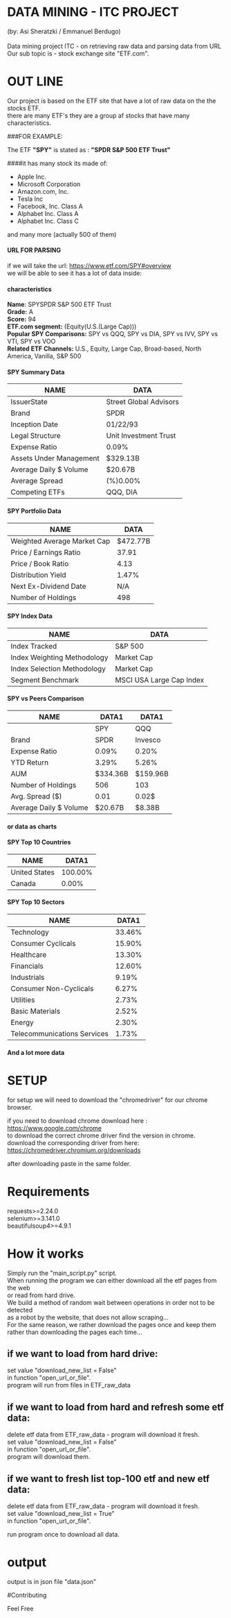 # DATA MINING - ITC PROJECT
(by: Asi Sheratzki / Emmanuel Berdugo)<br /><br />
Data mining project ITC - on retrieving raw data and parsing data from URL<br />
Our sub topic is - stock exchange site "ETF.com".

# OUT LINE
Our project is based on the ETF site that have a lot of raw data on the the stocks ETF.<br />
there are many ETF's they are a group af stocks that have many characteristics. <br />

###FOR EXAMPLE: <br />

The ETF **"SPY"** is stated as : **"SPDR S&P 500 ETF Trust"**<br />

####it has many stock its made of: <br />
* Apple Inc.<br />
* Microsoft Corporation<br />
* Amazon.com, Inc.<br />
* Tesla Inc<br />
* Facebook, Inc. Class A<br />
* Alphabet Inc. Class A<br />
* Alphabet Inc. Class C<br />

and many more (actually 500 of them)<br />

#### URL FOR PARSING

if we will take the url: https://www.etf.com/SPY#overview <br />
we will be able to see it has a lot of data inside:<br />
#### characteristics 

**Name**: SPYSPDR S&P 500 ETF Trust<br />
**Grade:** A<br />
**Score:** 94<br />
**ETF.com segment:** (Equity(U.S.(Large Cap)))<br />
**Popular SPY Comparisons:** SPY vs QQQ, SPY vs DIA, SPY vs IVV, SPY vs VTI, SPY vs VOO<br />
**Related ETF Channels:** U.S., Equity, Large Cap, Broad-based, North America, Vanilla, S&P 500<br />

#### SPY Summary Data
|NAME                       |       DATA                    |
|---------------------------|-------------------------------|
|   IssuerState             |       Street Global Advisors  |
|   Brand                   |       SPDR                    |
|   Inception Date          |       01/22/93                |
|   Legal Structure         |       Unit Investment Trust   |
|   Expense Ratio           |       0.09%                   |
|   Assets Under Management |       $329.13B                |
|   Average Daily $ Volume  |       $20.67B                 |
|   Average Spread          |       (%)0.00%                |
|   Competing ETFs          |       QQQ, DIA                |

#### SPY Portfolio Data
|NAME                       |DATA       |
|---------------------------|-----------|
|Weighted Average Market Cap| $472.77B  |
|Price / Earnings Ratio     | 37.91     |
|Price / Book Ratio         | 4.13      |
|Distribution Yield         | 1.47%     |
|Next Ex-Dividend Date      | N/A       |
|Number of Holdings         |498        |

#### SPY Index Data 
|NAME                       |DATA       |
|---------------------------|-----------|
|Index Tracked |S&P 500|
|Index Weighting Methodology |Market Cap|
|Index Selection Methodology |Market Cap|
|Segment Benchmark |MSCI USA Large Cap Index|

#### SPY vs Peers Comparison
|NAME                       |DATA1       |DATA1       |
|---------------------------|------------|------------|
| |SPY| QQQ
Brand|SPDR|Invesco|
Expense Ratio|0.09%|0.20%|
YTD Return|3.29%|5.26%|
AUM|$334.36B|$159.96B|
Number of Holdings|506|103|
Avg. Spread ($)|$0.01$|0.02$|
Average Daily $ Volume|$20.67B|$8.38B|
#### or data as charts
#### SPY Top 10 Countries
|NAME  |DATA1       |
|---------------|------------|
|United States|100.00%|
|Canada|0.00%|

#### SPY Top 10 Sectors
|NAME  |DATA1       |
|---------------|------------|
|Technology      |33.46%|
|Consumer Cyclicals|15.90%|
|Healthcare|13.30%|
|Financials|12.60%|
|Industrials|9.19%|
|Consumer Non-Cyclicals|6.27%|
|Utilities|2.73%|
|Basic Materials|2.52%|
|Energy|2.30%|
|Telecommunications Services|1.73%|


#### And a lot more data<br />

# SETUP<br />

for setup we will need to download the "chromedriver" for our chrome browser.<br />

if you need to download chrome download here : https://www.google.com/chrome<br />
to download the correct chrome driver find the version in chrome.<br />
download the corresponding driver from here: https://chromedriver.chromium.org/downloads<br />

after downloading paste in the same folder.<br />

# Requirements<br />

requests>=2.24.0<br />
selenium>=3.141.0<br />
beautifulsoup4>=4.9.1<br />

# How it works <br />

Simply run the "main_script.py" script.<br />
When running the program we can either download all the etf pages from the web <br />
or read from hard drive.<br />
We build a method of random wait between operations in order not to be detected<br />
as a robot by the website, that does not allow scraping...<br />
For the same reason, we rather download the pages once and keep them <br />
rather than downloading the pages each time...

## if we want to load from hard drive:<br />
set value "download_new_list = False" <br />
in function "open_url_or_file".<br />
program will run from files in ETF_raw_data<br />

## if we want to load from hard and refresh some etf data:<br />
delete etf data from ETF_raw_data - program will download it fresh.<br />
set value "download_new_list = False"<br /> 
in function "open_url_or_file".<br />
program will download them.<br />

## if we want to fresh list top-100 etf and new etf data:<br />
delete etf data from ETF_raw_data - program will download it fresh.<br />
set value "download_new_list = True" <br />
in function "open_url_or_file".<br />

run program once to download all data.<br />

# output<br />

output is in json file "data.json"<br />

#Contributing

Feel Free
